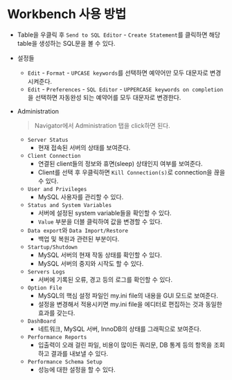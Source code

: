 # Workbench 사용 방법

- Table을 우클릭 후 `Send to SQL Editor` - `Create Statement`를 클릭하면 해당 table을 생성하는 SQL문을 볼 수 있다.



- 설정들
  - `Edit` - `Format` - `UPCASE keywords`를 선택하면 예약어만 모두 대문자로 변경시켜준다.
  - `Edit` - `Preferences` - `SQL Editor` - `UPPERCASE keywords on completion`을 선택하면 자동완성 되는 예약어를 모두 대문자로 변경한다.



- Administration

  > Navigator에서 Administration 탭을 click하면 된다.

  - `Server Status`
    - 현재 접속된 서버의 상태를 보여준다.
  - `Client Connection`
    - 연결된 client들의 정보와 휴면(sleep) 상태인지 여부를 보여준다.
    - Client를 선택 후 우클릭하면 `Kill Connection(s)`로 connection을 끊을 수 있다.
  - `User and Privileges`
    - MySQL 사용자를 관리할 수 있다.
  - `Status and System Variables`
    - 서버에 설정된 system variable들을 확인할 수 있다.
    - `Value` 부분을 더블 클릭하여 값을 변경할 수 있다.
  - `Data export`와 `Data Import/Restore`
    - 백업 및 복원과 관련된 부분이다.
  - `Startup/Shutdown`
    - MySQL 서버의 현재 작동 상태를 확인할 수 있다.
    - MySQL 서버의 중지와 시작도 할 수 있다.
  - `Servers Logs`
    - 서버에 기록된 오류, 경고 등의 로그를 확인할 수 있다.
  - `Option File`
    - MySQL의 핵심 설정 파일인 my.ini file의 내용을 GUI 모드로 보여준다.
    - 설정을 변경해서 적용시키면 my.ini file을 에디터로 편집하는 것과 동일한 효과를 갖는다.
  - `DashBoard`
    - 네트워크, MySQL 서버, InnoDB의 상태를 그래픽으로 보여준다.
  - `Performance Reports`
    - 입출력이 오래 걸린 파일, 비용이 많이든 쿼리문, DB 통계 등의 항목을 조회하고 결과를 내보낼 수 있다.
  - `Performance Schema Setup`
    - 성능에 대한 설정을 할 수 있다.